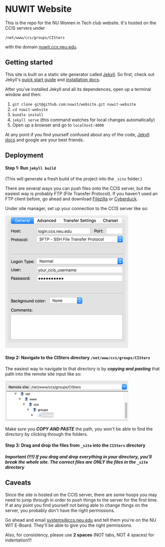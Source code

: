# NUWIT Website
This is the repo for the NU Women in Tech club website. It's hosted on the CCIS servers under
```
/net/www/ccs/groups/CISters
```
with the domain [nuwit.ccs.neu.edu](http://nuwit.ccs.neu.edu).


## Getting started
This site is built on a static site generator called [Jekyll](https://jekyllrb.com/). So first, check out Jekyll's [quick start guide](https://jekyllrb.com/docs/quickstart/) and [installation docs](https://jekyllrb.com/docs/installation/).

After you've installed Jekyll and all its dependences, open up a terminal window and then:

1. `git clone git@github.com:nuwit/website.git nuwit-website`
1. `cd nuwit-website`
1. `bundle install`
1. `jekyll serve` (this command watches for local changes automatically)
1. Open up a browser and go to `localhost:4000`

At any point if you find yourself confused about any of the code, [Jekyll docs](https://jekyllrb.com/docs/home/) and google are your best friends.


## Deployment
#### Step 1: Run `jekyll build`

(This will generate a fresh build of the project into the `_site` folder.)

There are several ways you can push files onto the CCIS server, but the easiest way is probably FTP (File Transfer Protocol). If you haven't used an FTP client before, go ahead and download [Filezilla](https://filezilla-project.org/download.php?type=client) or [Cyberduck](https://cyberduck.io/?l=en).

Under site manager, set up your connection to the CCIS server like so:

![](img/ftp.jpg)

#### Step 2: Navigate to the CISters directory `/net/www/ccs/groups/CISters`

The easiest way to navigate to that directory is by _**copying and pasting**_ that path into the remote site input like so:

![](img/path.jpg)

Make sure you _**COPY AND PASTE**_ the path, you won't be able to find the directory by clicking through the folders.


#### Step 3: Drag and drop the files from `_site` into the `CISters` directory

##### Important (!!!) If you drag and drop _everything_ in your directory, you'll break the whole site. The correct files are ONLY the files in the `_site` directory


## Caveats
Since the site is hosted on the CCIS server, there are some hoops you may need to jump through in order to push things to the server for the first time. If at any point you find yourself not being able to change things on the server, you probably don't have the right permissions.

Go ahead and email [systems@ccs.neu.edu](mailto:systems@ccs.neu.edu) and tell them you're on the NU WIT E-Board. They'll be able to give you the right permissions.

Also, for consistency, please use **2 spaces** (NOT tabs, NOT 4 spaces) for indentation!!!
